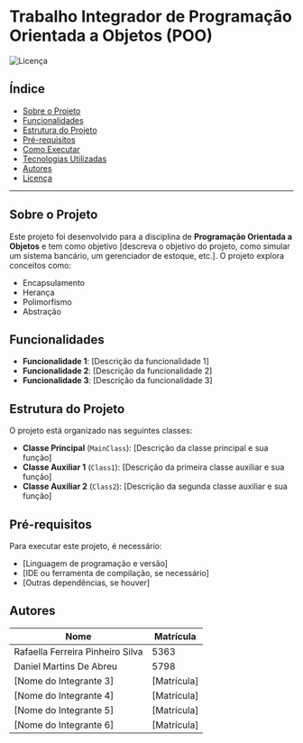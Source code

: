 # Trabalho Integrador de Programação Orientada a Objetos (POO)

![Licença](https://img.shields.io/badge/Licença-MIT-blue.svg)

## Índice
- [Sobre o Projeto](#sobre-o-projeto)
- [Funcionalidades](#funcionalidades)
- [Estrutura do Projeto](#estrutura-do-projeto)
- [Pré-requisitos](#pré-requisitos)
- [Como Executar](#como-executar)
- [Tecnologias Utilizadas](#tecnologias-utilizadas)
- [Autores](#autores)
- [Licença](#licença)

---

## Sobre o Projeto
Este projeto foi desenvolvido para a disciplina de **Programação Orientada a Objetos** e tem como objetivo [descreva o objetivo do projeto, como simular um sistema bancário, um gerenciador de estoque, etc.]. O projeto explora conceitos como:
- Encapsulamento
- Herança
- Polimorfismo
- Abstração

## Funcionalidades
- **Funcionalidade 1**: [Descrição da funcionalidade 1]
- **Funcionalidade 2**: [Descrição da funcionalidade 2]
- **Funcionalidade 3**: [Descrição da funcionalidade 3]

## Estrutura do Projeto
O projeto está organizado nas seguintes classes:
- **Classe Principal** (`MainClass`): [Descrição da classe principal e sua função]
- **Classe Auxiliar 1** (`Class1`): [Descrição da primeira classe auxiliar e sua função]
- **Classe Auxiliar 2** (`Class2`): [Descrição da segunda classe auxiliar e sua função]

## Pré-requisitos
Para executar este projeto, é necessário:
- [Linguagem de programação e versão]
- [IDE ou ferramenta de compilação, se necessário]
- [Outras dependências, se houver]


## Autores
| Nome                          | Matrícula |
|-------------------------------|-----------|
| Rafaella Ferreira Pinheiro Silva | 5363      |
| Daniel Martins De Abreu          | 5798      |
| [Nome do Integrante 3]           | [Matrícula]|
| [Nome do Integrante 4]           | [Matrícula]|
| [Nome do Integrante 5]           | [Matrícula]|
| [Nome do Integrante 6]           | [Matrícula]|


